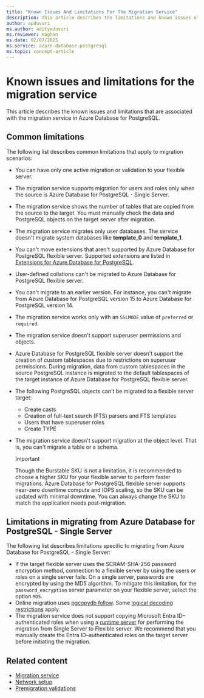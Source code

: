 ```yaml
---
title: "Known Issues And Limitations For The Migration Service"
description: This article describes the limitations and known issues of the migration service in Azure Database for PostgreSQL.
author: apduvuri
ms.author: adityaduvuri
ms.reviewer: maghan
ms.date: 02/07/2025
ms.service: azure-database-postgresql
ms.topic: concept-article
---
```


# Known issues and limitations for the migration service


This article describes the known issues and limitations that are associated with the migration service in Azure Database for PostgreSQL.

## Common limitations

The following list describes common limitations that apply to migration scenarios:

- You can have only one active migration or validation to your flexible server.
- The migration service supports migration for users and roles only when the source is Azure Database for PostgreSQL - Single Server.
- The migration service shows the number of tables that are copied from the source to the target. You must manually check the data and PostgreSQL objects on the target server after migration.
- The migration service migrates only user databases. The service doesn't migrate system databases like **template_0** and **template_1**.
- You can't move extensions that aren't supported by Azure Database for PostgreSQL flexible server. Supported extensions are listed in [Extensions for Azure Database for PostgreSQL](/azure/postgresql/flexible-server/concepts-extensions).
- User-defined collations can't be migrated to Azure Database for PostgreSQL flexible server.
- You can't migrate to an earlier version. For instance, you can't migrate from Azure Database for PostgreSQL version 15 to Azure Database for PostgreSQL version 14.
- The migration service works only with an `SSLMODE` value of `preferred` or `required`.
- The migration service doesn't support superuser permissions and objects.
- Azure Database for PostgreSQL flexible server doesn't support the creation of custom tablespaces due to restrictions on superuser permissions. During migration, data from custom tablespaces in the source PostgreSQL instance is migrated to the default tablespaces of the target instance of Azure Database for PostgreSQL flexible server.
- The following PostgreSQL objects can't be migrated to a flexible server target:
  - Create casts
  - Creation of full-text search (FTS) parsers and FTS templates
  - Users that have superuser roles
  - Create TYPE
- The migration service doesn't support migration at the object level. That is, you can't migrate a table or a schema.

  > [!IMPORTANT]
  > Though the Burstable SKU is not a limitation, it is recommended to choose a higher SKU for your flexible server to perform faster migrations. Azure Database for PostgreSQL flexible server supports near-zero downtime compute and IOPS scaling, so the SKU can be updated with minimal downtime. You can always change the SKU to match the application needs post-migration.

## Limitations in migrating from Azure Database for PostgreSQL - Single Server

The following list describes limitations specific to migrating from Azure Database for PostgreSQL - Single Server:

- If the target flexible server uses the SCRAM-SHA-256 password encryption method, connection to a flexible server by using the users or roles on a single server fails. On a single server, passwords are encrypted by using the MD5 algorithm. To mitigate this limitation, for the `password_encryption` server parameter on your flexible server, select the option `MD5`.
- Online migration uses [pgcopydb follow](https://pgcopydb.readthedocs.io/en/latest/ref/pgcopydb_follow.html). Some [logical decoding restrictions](https://pgcopydb.readthedocs.io/en/latest/ref/pgcopydb_follow.html#pgcopydb-follow) apply.
- The migration service does not support copying Microsoft Entra ID–authenticated roles when using a [runtime server](./concepts-migration-service-runtime-server.md) for performing the migration from Single Server to Flexible server. We recommend that you manually create the Entra ID–authenticated roles on the target server before initiating the migration.

## Related content

- [Migration service](concepts-migration-service-postgresql.md)
- [Network setup](how-to-network-setup-migration-service.md)
- [Premigration validations](concepts-premigration-migration-service.md)
